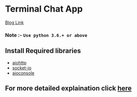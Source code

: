 # Terminal Chat App
[Blog Link](https://dev.to/imdhanush/build-a-terminal-chatapp-using-python-2392)

### Note :- `Use python 3.6.+ or above` 

## Install Required libraries
 - [aiohttp](https://pypi.org/project/aiohttp)
 - [socket-io](https://pypi.org/project/python-socketio) 
 - [aioconsole](https://pypi.org/project/aioconsole)

## For more detailed explaination click [here](https://dev.to/imdhanush/build-a-terminal-chatapp-using-python-2392)